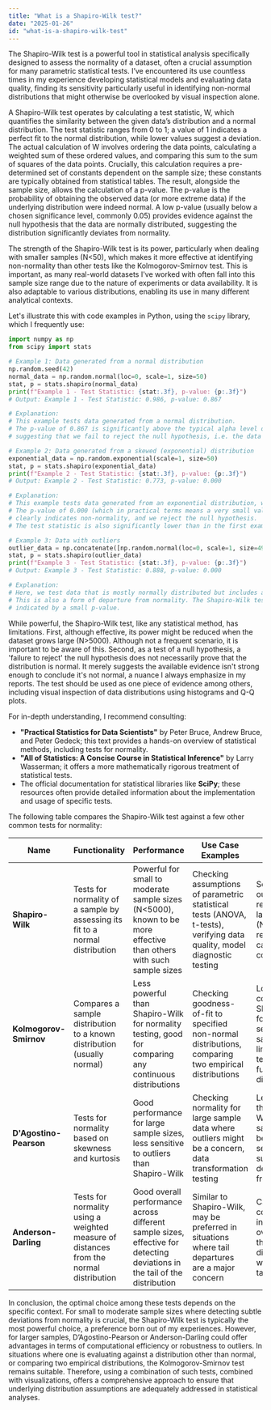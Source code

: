 ```yaml
---
title: "What is a Shapiro-Wilk test?"
date: "2025-01-26"
id: "what-is-a-shapiro-wilk-test"
---
```


The Shapiro-Wilk test is a powerful tool in statistical analysis specifically designed to assess the normality of a dataset, often a crucial assumption for many parametric statistical tests. I’ve encountered its use countless times in my experience developing statistical models and evaluating data quality, finding its sensitivity particularly useful in identifying non-normal distributions that might otherwise be overlooked by visual inspection alone.

A Shapiro-Wilk test operates by calculating a test statistic, W, which quantifies the similarity between the given data’s distribution and a normal distribution. The test statistic ranges from 0 to 1; a value of 1 indicates a perfect fit to the normal distribution, while lower values suggest a deviation. The actual calculation of W involves ordering the data points, calculating a weighted sum of these ordered values, and comparing this sum to the sum of squares of the data points. Crucially, this calculation requires a pre-determined set of constants dependent on the sample size; these constants are typically obtained from statistical tables. The result, alongside the sample size, allows the calculation of a p-value. The p-value is the probability of obtaining the observed data (or more extreme data) if the underlying distribution were indeed normal. A low p-value (usually below a chosen significance level, commonly 0.05) provides evidence against the null hypothesis that the data are normally distributed, suggesting the distribution significantly deviates from normality.

The strength of the Shapiro-Wilk test is its power, particularly when dealing with smaller samples (N<50), which makes it more effective at identifying non-normality than other tests like the Kolmogorov-Smirnov test. This is important, as many real-world datasets I've worked with often fall into this sample size range due to the nature of experiments or data availability. It is also adaptable to various distributions, enabling its use in many different analytical contexts.

Let's illustrate this with code examples in Python, using the `scipy` library, which I frequently use:

```python
import numpy as np
from scipy import stats

# Example 1: Data generated from a normal distribution
np.random.seed(42)
normal_data = np.random.normal(loc=0, scale=1, size=50)
stat, p = stats.shapiro(normal_data)
print(f"Example 1 - Test Statistic: {stat:.3f}, p-value: {p:.3f}")
# Output: Example 1 - Test Statistic: 0.986, p-value: 0.867

# Explanation:
# This example tests data generated from a normal distribution.
# The p-value of 0.867 is significantly above the typical alpha level of 0.05,
# suggesting that we fail to reject the null hypothesis, i.e. the data appear normally distributed.
```

```python
# Example 2: Data generated from a skewed (exponential) distribution
exponential_data = np.random.exponential(scale=1, size=50)
stat, p = stats.shapiro(exponential_data)
print(f"Example 2 - Test Statistic: {stat:.3f}, p-value: {p:.3f}")
# Output: Example 2 - Test Statistic: 0.773, p-value: 0.000

# Explanation:
# This example tests data generated from an exponential distribution, which is highly skewed.
# The p-value of 0.000 (which in practical terms means a very small value significantly below 0.001)
# clearly indicates non-normality, and we reject the null hypothesis.
# The test statistic is also significantly lower than in the first example.
```

```python
# Example 3: Data with outliers
outlier_data = np.concatenate([np.random.normal(loc=0, scale=1, size=49), [10]])
stat, p = stats.shapiro(outlier_data)
print(f"Example 3 - Test Statistic: {stat:.3f}, p-value: {p:.3f}")
# Output: Example 3 - Test Statistic: 0.888, p-value: 0.000

# Explanation:
# Here, we test data that is mostly normally distributed but includes a single significant outlier.
# This is also a form of departure from normality. The Shapiro-Wilk test effectively identifies it,
# indicated by a small p-value.
```

While powerful, the Shapiro-Wilk test, like any statistical method, has limitations. First, although effective, its power might be reduced when the dataset grows large (N>5000). Although not a frequent scenario, it is important to be aware of this. Second, as a test of a null hypothesis, a 'failure to reject' the null hypothesis does not necessarily prove that the distribution is normal. It merely suggests the available evidence isn't strong enough to conclude it's not normal, a nuance I always emphasize in my reports. The test should be used as one piece of evidence among others, including visual inspection of data distributions using histograms and Q-Q plots.

For in-depth understanding, I recommend consulting:

*   **"Practical Statistics for Data Scientists"** by Peter Bruce, Andrew Bruce, and Peter Gedeck; this text provides a hands-on overview of statistical methods, including tests for normality.
*   **"All of Statistics: A Concise Course in Statistical Inference"** by Larry Wasserman; it offers a more mathematically rigorous treatment of statistical tests.
*   The official documentation for statistical libraries like **SciPy**; these resources often provide detailed information about the implementation and usage of specific tests.

The following table compares the Shapiro-Wilk test against a few other common tests for normality:

| Name                 | Functionality                                                                | Performance                                                                                                         | Use Case Examples                                                                                                                  | Trade-offs                                                                                                       |
|----------------------|-----------------------------------------------------------------------------|--------------------------------------------------------------------------------------------------------------------|----------------------------------------------------------------------------------------------------------------------------------|-------------------------------------------------------------------------------------------------------------------|
| **Shapiro-Wilk**    | Tests for normality of a sample by assessing its fit to a normal distribution | Powerful for small to moderate sample sizes (N<5000), known to be more effective than others with such sample sizes | Checking assumptions of parametric statistical tests (ANOVA, t-tests), verifying data quality, model diagnostic testing         | Sensitivity to outliers, less reliable for very large samples (N>5000), requires pre-calculated constants |
| **Kolmogorov-Smirnov** | Compares a sample distribution to a known distribution (usually normal)       | Less powerful than Shapiro-Wilk for normality testing, good for comparing any continuous distributions                 | Checking goodness-of-fit to specified non-normal distributions, comparing two empirical distributions                            | Lower power compared to Shapiro-Wilk for normality, sensitive to sample size, limited to testing against fully specified distributions |
| **D'Agostino-Pearson** | Tests for normality based on skewness and kurtosis                           | Good performance for large sample sizes, less sensitive to outliers than Shapiro-Wilk                                 | Checking normality for large sample data where outliers might be a concern, data transformation testing                                   | Less powerful than Shapiro-Wilk for small samples, might be less sensitive to subtle departures from normality |
| **Anderson-Darling**  | Tests for normality using a weighted measure of distances from the normal distribution  | Good overall performance across different sample sizes, effective for detecting deviations in the tail of the distribution | Similar to Shapiro-Wilk, may be preferred in situations where tail departures are a major concern                               | Can be computationally intensive, may overemphasize the tails for distributions with very thick tails. |

In conclusion, the optimal choice among these tests depends on the specific context. For small to moderate sample sizes where detecting subtle deviations from normality is crucial, the Shapiro-Wilk test is typically the most powerful choice, a preference born out of my experiences. However, for larger samples, D’Agostino-Pearson or Anderson-Darling could offer advantages in terms of computational efficiency or robustness to outliers. In situations where one is evaluating against a distribution other than normal, or comparing two empirical distributions, the Kolmogorov-Smirnov test remains suitable. Therefore, using a combination of such tests, combined with visualizations, offers a comprehensive approach to ensure that underlying distribution assumptions are adequately addressed in statistical analyses.
